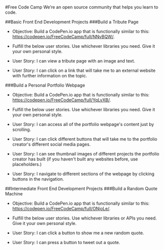 #Free Code Camp
We’re an open source community that helps you learn to code.

##Basic Front End Development Projects
###Build a Tribute Page

- Objective: Build a CodePen.io app that is functionally similar to this: https://codepen.io/FreeCodeCamp/full/NNvBQW/.

- Fulfill the below user stories. Use whichever libraries you need. Give it your own personal style.

- User Story: I can view a tribute page with an image and text.

- User Story: I can click on a link that will take me to an external website with further information on the topic.

###Build a Personal Portfolio Webpage

- Objective: Build a CodePen.io app that is functionally similar to this: https://codepen.io/FreeCodeCamp/full/YqLyXB/.

- Fulfill the below user stories. Use whichever libraries you need. Give it your own personal style.

- User Story: I can access all of the portfolio webpage's content just by scrolling.

- User Story: I can click different buttons that will take me to the portfolio creator's different social media pages.

- User Story: I can see thumbnail images of different projects the portfolio creator has built (if you haven't built any websites before, use placeholders.)

- User Story: I navigate to different sections of the webpage by clicking buttons in the navigation.

##Intermediate Front End Development Projects
###Build a Random Quote Machine

- Objective: Build a CodePen.io app that is functionally similar to this: https://codepen.io/FreeCodeCamp/full/ONjoLe/.

- Fulfill the below user stories. Use whichever libraries or APIs you need. Give it your own personal style.

- User Story: I can click a button to show me a new random quote.

- User Story: I can press a button to tweet out a quote.

